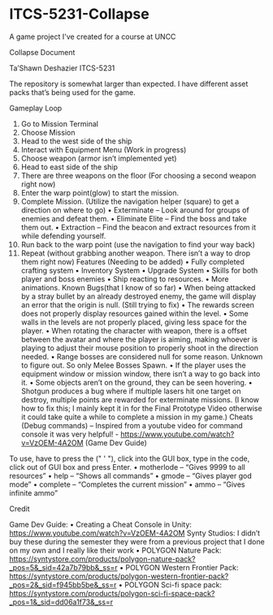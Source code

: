 # ITCS-5231-Collapse
A game project I've created for a course at UNCC


Collapse Document

Ta’Shawn Deshazier
ITCS-5231

The repository is somewhat larger than expected. 
I have different asset packs that’s being used for the game.

Gameplay Loop
1.	Go to Mission Terminal
2.	Choose Mission
3.	Head to the west side of the ship
4.	Interact with Equipment Menu (Work in progress)
5.	Choose weapon (armor isn’t implemented yet)
6.	Head to east side of the ship
7.	There are three weapons on the floor (For choosing a second weapon right now)
8.	Enter the warp point(glow) to start the mission.
9.	Complete Mission. (Utilize the navigation helper (square) to get a direction on where to go)
•	Exterminate – Look around for groups of enemies and defeat them.
•	Eliminate Elite – Find the boss and take them out.
•	Extraction – Find the beacon and extract resources from it while defending yourself.
10.	Run back to the warp point (use the navigation to find your way back)
11.	Repeat (without grabbing another weapon. There isn’t a way to drop them right now)
Features (Needing to be added)
•	Fully completed crafting system
•	Inventory System
•	Upgrade System
•	Skills for both player and boss enemies
•	Ship reacting to resources.
•	More animations.
Known Bugs(that I know of so far)
•	When being attacked by a stray bullet by an already destroyed enemy, the game will display an error that the origin is null. (Still trying to fix)
•	The rewards screen does not properly display resources gained within the level.
•	Some walls in the levels are not properly placed, giving less space for the player.
•	When rotating the character with weapon, there is a offset between the avatar and where the player is aiming, making whoever is playing to adjust their mouse position to properly shoot in the direction needed.
•	Range bosses are considered null for some reason. Unknown to figure out. So only Melee Bosses Spawn.
•	If the player uses the equipment window or mission window, there isn’t a way to go back into it.
•	Some objects aren’t on the ground, they can be seen hovering.
•	Shotgun produces a bug where if multiple lasers hit one target on destroy, multiple points are rewarded for exterminate missions. (I know how to fix this; I mainly kept it in for the Final Prototype Video otherwise it could take quite a while to complete a mission in my game.)
Cheats (Debug commands) –
Inspired from a youtube video for command console it was very helpful! - https://www.youtube.com/watch?v=VzOEM-4A2OM (Game Dev Guide)

To use, have to press the (" ' "), click into the GUI box, type in the code, click out of GUI box and press Enter.
•	motherlode – “Gives 9999 to all resources”
•	help – “Shows all commands”
•	gmode – “Gives player god mode”
•	complete – “Completes the current mission”
•	ammo – “Gives infinite ammo”

Credit

Game Dev Guide: 
•	Creating a Cheat Console in Unity: https://www.youtube.com/watch?v=VzOEM-4A2OM 
Synty Studios: 
I didn’t buy these during the semester they were from a previous project that I done on my own and I really like their work
•	POLYGON Nature Pack: https://syntystore.com/products/polygon-nature-pack?_pos=5&_sid=42a7b79bb&_ss=r
•	POLYGON Western Frontier Pack: https://syntystore.com/products/polygon-western-frontier-pack?_pos=2&_sid=f945bb5be&_ss=r
•	POLYGON Sci-fi space pack: https://syntystore.com/products/polygon-sci-fi-space-pack?_pos=1&_sid=dd06a1f73&_ss=r
